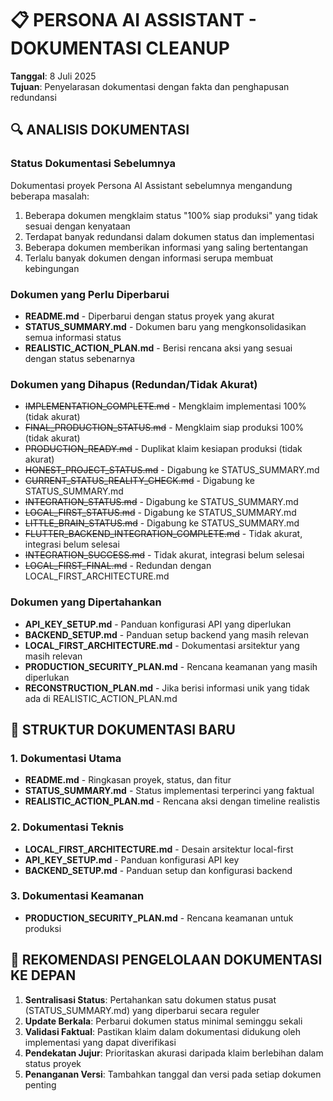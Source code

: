 # 📋 PERSONA AI ASSISTANT - DOKUMENTASI CLEANUP

**Tanggal**: 8 Juli 2025  
**Tujuan**: Penyelarasan dokumentasi dengan fakta dan penghapusan redundansi

## 🔍 ANALISIS DOKUMENTASI

### Status Dokumentasi Sebelumnya
Dokumentasi proyek Persona AI Assistant sebelumnya mengandung beberapa masalah:
1. Beberapa dokumen mengklaim status "100% siap produksi" yang tidak sesuai dengan kenyataan
2. Terdapat banyak redundansi dalam dokumen status dan implementasi
3. Beberapa dokumen memberikan informasi yang saling bertentangan
4. Terlalu banyak dokumen dengan informasi serupa membuat kebingungan

### Dokumen yang Perlu Diperbarui
- **README.md** - Diperbarui dengan status proyek yang akurat
- **STATUS_SUMMARY.md** - Dokumen baru yang mengkonsolidasikan semua informasi status
- **REALISTIC_ACTION_PLAN.md** - Berisi rencana aksi yang sesuai dengan status sebenarnya

### Dokumen yang Dihapus (Redundan/Tidak Akurat)
- ~~IMPLEMENTATION_COMPLETE.md~~ - Mengklaim implementasi 100% (tidak akurat)
- ~~FINAL_PRODUCTION_STATUS.md~~ - Mengklaim siap produksi 100% (tidak akurat)
- ~~PRODUCTION_READY.md~~ - Duplikat klaim kesiapan produksi (tidak akurat)
- ~~HONEST_PROJECT_STATUS.md~~ - Digabung ke STATUS_SUMMARY.md
- ~~CURRENT_STATUS_REALITY_CHECK.md~~ - Digabung ke STATUS_SUMMARY.md
- ~~INTEGRATION_STATUS.md~~ - Digabung ke STATUS_SUMMARY.md
- ~~LOCAL_FIRST_STATUS.md~~ - Digabung ke STATUS_SUMMARY.md
- ~~LITTLE_BRAIN_STATUS.md~~ - Digabung ke STATUS_SUMMARY.md
- ~~FLUTTER_BACKEND_INTEGRATION_COMPLETE.md~~ - Tidak akurat, integrasi belum selesai
- ~~INTEGRATION_SUCCESS.md~~ - Tidak akurat, integrasi belum selesai
- ~~LOCAL_FIRST_FINAL.md~~ - Redundan dengan LOCAL_FIRST_ARCHITECTURE.md

### Dokumen yang Dipertahankan
- **API_KEY_SETUP.md** - Panduan konfigurasi API yang diperlukan
- **BACKEND_SETUP.md** - Panduan setup backend yang masih relevan
- **LOCAL_FIRST_ARCHITECTURE.md** - Dokumentasi arsitektur yang masih relevan
- **PRODUCTION_SECURITY_PLAN.md** - Rencana keamanan yang masih diperlukan
- **RECONSTRUCTION_PLAN.md** - Jika berisi informasi unik yang tidak ada di REALISTIC_ACTION_PLAN.md

## 🎯 STRUKTUR DOKUMENTASI BARU

### 1. Dokumentasi Utama
- **README.md** - Ringkasan proyek, status, dan fitur
- **STATUS_SUMMARY.md** - Status implementasi terperinci yang faktual
- **REALISTIC_ACTION_PLAN.md** - Rencana aksi dengan timeline realistis

### 2. Dokumentasi Teknis
- **LOCAL_FIRST_ARCHITECTURE.md** - Desain arsitektur local-first
- **API_KEY_SETUP.md** - Panduan konfigurasi API key
- **BACKEND_SETUP.md** - Panduan setup dan konfigurasi backend

### 3. Dokumentasi Keamanan
- **PRODUCTION_SECURITY_PLAN.md** - Rencana keamanan untuk produksi

## 📝 REKOMENDASI PENGELOLAAN DOKUMENTASI KE DEPAN

1. **Sentralisasi Status**: Pertahankan satu dokumen status pusat (STATUS_SUMMARY.md) yang diperbarui secara reguler
2. **Update Berkala**: Perbarui dokumen status minimal seminggu sekali
3. **Validasi Faktual**: Pastikan klaim dalam dokumentasi didukung oleh implementasi yang dapat diverifikasi
4. **Pendekatan Jujur**: Prioritaskan akurasi daripada klaim berlebihan dalam status proyek
5. **Penanganan Versi**: Tambahkan tanggal dan versi pada setiap dokumen penting
